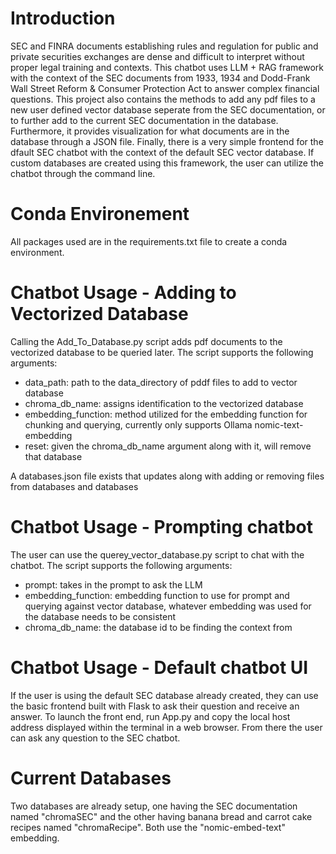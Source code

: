 #   Introduction
SEC and FINRA documents establishing rules and regulation for public and private securities exchanges are dense and difficult to interpret without proper legal training and contexts. This chatbot uses LLM + RAG framework with the context of the SEC documents from 1933, 1934 and Dodd-Frank Wall Street Reform & Consumer Protection Act to answer complex financial questions.
This project also contains the methods to add any pdf files to a new user defined vector database seperate from the SEC documentation, or to further add to the current SEC documentation in the database. Furthermore, it provides visualization for what documents are in the database through a JSON file. Finally, there is a very simple frontend for the dfault SEC chatbot with the context of the default SEC vector database. If custom databases are created using this framework, the user can utilize the chatbot through the command line.

# Conda Environement
All packages used are in the requirements.txt file to create a conda environment.

#  Chatbot Usage - Adding to Vectorized Database
Calling the Add_To_Database.py script adds pdf documents to the vectorized database to be queried later. The script supports the following arguments:<br />
* data_path: path to the data_directory of pddf files to add to vector database<br />
* chroma_db_name: assigns identification to the vectorized database<br />
* embedding_function: method utilized for the embedding function for chunking and querying, currently only supports Ollama nomic-text-embedding<br />
* reset: given the chroma_db_name argument along with it, will remove that database<br />

A databases.json file exists that updates along with adding or removing files from databases and databases<br />

#  Chatbot Usage - Prompting chatbot
The user can use the querey_vector_database.py script to chat with the chatbot. The script supports the following arguments:<br />
* prompt: takes in the prompt to ask the LLM<br />
* embedding_function: embedding function to use for prompt and querying against vector database, whatever embedding was used for the database needs to be consistent<br />
* chroma_db_name: the database id to be finding the context from<br />

# Chatbot Usage - Default chatbot UI
If the user is using the default SEC database already created, they can use the basic frontend built with Flask to ask their question and receive an answer. To launch the front end, run App.py and copy the local host address displayed within the terminal in a web browser. From there the user can ask any question to the SEC chatbot.

#  Current Databases
Two databases are already setup, one having the SEC documentation named "chromaSEC" and the other having banana bread and carrot cake recipes named "chromaRecipe". Both use the "nomic-embed-text" embedding.




